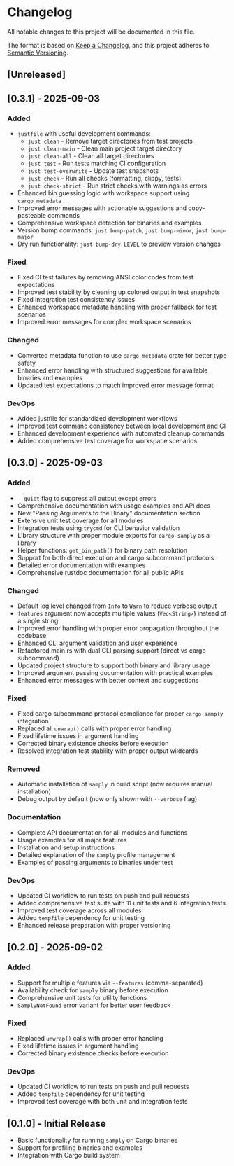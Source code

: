 # Changelog

All notable changes to this project will be documented in this file.

The format is based on [Keep a Changelog](https://keepachangelog.com/en/1.0.0/),
and this project adheres to [Semantic Versioning](https://semver.org/spec/v2.0.0.html).

## [Unreleased]

## [0.3.1] - 2025-09-03

### Added

- `justfile` with useful development commands:
  - `just clean` - Remove target directories from test projects
  - `just clean-main` - Clean main project target directory
  - `just clean-all` - Clean all target directories
  - `just test` - Run tests matching CI configuration
  - `just test-overwrite` - Update test snapshots
  - `just check` - Run all checks (formatting, clippy, tests)
  - `just check-strict` - Run strict checks with warnings as errors
- Enhanced bin guessing logic with workspace support using `cargo_metadata`
- Improved error messages with actionable suggestions and copy-pasteable commands
- Comprehensive workspace detection for binaries and examples
- Version bump commands: `just bump-patch`, `just bump-minor`, `just bump-major`
- Dry run functionality: `just bump-dry LEVEL` to preview version changes

### Fixed

- Fixed CI test failures by removing ANSI color codes from test expectations
- Improved test stability by cleaning up colored output in test snapshots
- Fixed integration test consistency issues
- Enhanced workspace metadata handling with proper fallback for test scenarios
- Improved error messages for complex workspace scenarios

### Changed

- Converted metadata function to use `cargo_metadata` crate for better type safety
- Enhanced error handling with structured suggestions for available binaries and examples
- Updated test expectations to match improved error message format

### DevOps

- Added justfile for standardized development workflows
- Improved test command consistency between local development and CI
- Enhanced development experience with automated cleanup commands
- Added comprehensive test coverage for workspace scenarios

## [0.3.0] - 2025-09-03

### Added

- `--quiet` flag to suppress all output except errors
- Comprehensive documentation with usage examples and API docs
- New "Passing Arguments to the Binary" documentation section
- Extensive unit test coverage for all modules
- Integration tests using `trycmd` for CLI behavior validation
- Library structure with proper module exports for `cargo-samply` as a library
- Helper functions: `get_bin_path()` for binary path resolution
- Support for both direct execution and cargo subcommand protocols
- Detailed error documentation with examples
- Comprehensive rustdoc documentation for all public APIs

### Changed

- Default log level changed from `Info` to `Warn` to reduce verbose output
- `features` argument now accepts multiple values (`Vec<String>`) instead of a single string
- Improved error handling with proper error propagation throughout the codebase
- Enhanced CLI argument validation and user experience
- Refactored main.rs with dual CLI parsing support (direct vs cargo subcommand)
- Updated project structure to support both binary and library usage
- Improved argument passing documentation with practical examples
- Enhanced error messages with better context and suggestions

### Fixed

- Fixed cargo subcommand protocol compliance for proper `cargo samply` integration
- Replaced all `unwrap()` calls with proper error handling
- Fixed lifetime issues in argument handling
- Corrected binary existence checks before execution
- Resolved integration test stability with proper output wildcards

### Removed

- Automatic installation of `samply` in build script (now requires manual installation)
- Debug output by default (now only shown with `--verbose` flag)

### Documentation

- Complete API documentation for all modules and functions
- Usage examples for all major features
- Installation and setup instructions
- Detailed explanation of the `samply` profile management
- Examples of passing arguments to binaries under test

### DevOps

- Updated CI workflow to run tests on push and pull requests
- Added comprehensive test suite with 11 unit tests and 6 integration tests
- Improved test coverage across all modules
- Added `tempfile` dependency for unit testing
- Enhanced release preparation with proper versioning

## [0.2.0] - 2025-09-02

### Added

- Support for multiple features via `--features` (comma-separated)
- Availability check for `samply` binary before execution
- Comprehensive unit tests for utility functions
- `SamplyNotFound` error variant for better user feedback

### Fixed

- Replaced `unwrap()` calls with proper error handling
- Fixed lifetime issues in argument handling
- Corrected binary existence checks before execution

### DevOps

- Updated CI workflow to run tests on push and pull requests
- Added `tempfile` dependency for unit testing
- Improved test coverage with both unit and integration tests

## [0.1.0] - Initial Release

- Basic functionality for running `samply` on Cargo binaries
- Support for profiling binaries and examples
- Integration with Cargo build system
